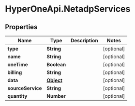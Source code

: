 # HyperOneApi.NetadpServices

## Properties
Name | Type | Description | Notes
------------ | ------------- | ------------- | -------------
**type** | **String** |  | [optional] 
**name** | **String** |  | [optional] 
**oneTime** | **Boolean** |  | [optional] 
**billing** | **String** |  | [optional] 
**data** | [**Object**](.md) |  | [optional] 
**sourceService** | **String** |  | [optional] 
**quantity** | **Number** |  | [optional] 



